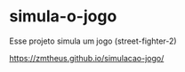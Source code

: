 # simula-o-jogo
Esse projeto simula um jogo (street-fighter-2)

https://zmtheus.github.io/simulacao-jogo/
